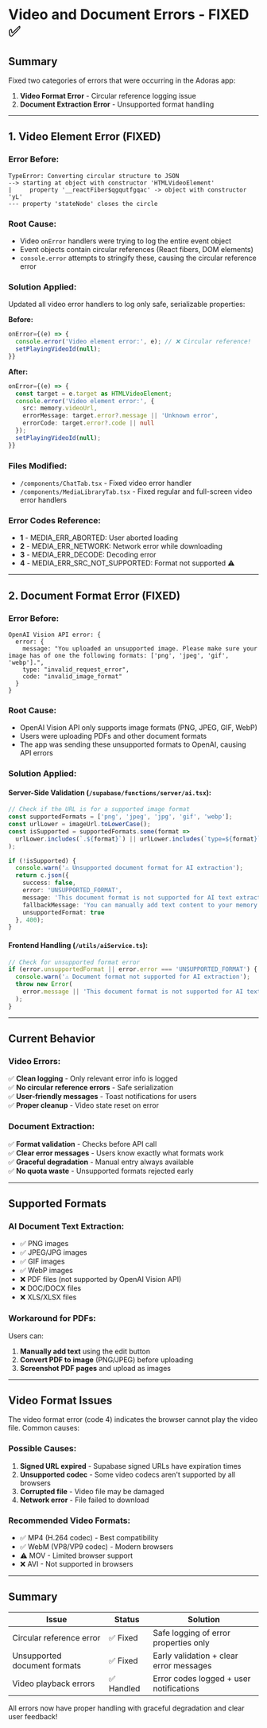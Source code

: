 # Video and Document Errors - FIXED ✅

## Summary

Fixed two categories of errors that were occurring in the Adoras app:

1. **Video Format Error** - Circular reference logging issue
2. **Document Extraction Error** - Unsupported format handling

---

## 1. Video Element Error (FIXED)

### Error Before:
```
TypeError: Converting circular structure to JSON
--> starting at object with constructor 'HTMLVideoElement'
|     property '__reactFiber$qgqutfgqac' -> object with constructor 'yL'
--- property 'stateNode' closes the circle
```

### Root Cause:
- Video `onError` handlers were trying to log the entire event object
- Event objects contain circular references (React fibers, DOM elements)
- `console.error` attempts to stringify these, causing the circular reference error

### Solution Applied:
Updated all video error handlers to log only safe, serializable properties:

**Before:**
```typescript
onError={(e) => {
  console.error('Video element error:', e); // ❌ Circular reference!
  setPlayingVideoId(null);
}}
```

**After:**
```typescript
onError={(e) => {
  const target = e.target as HTMLVideoElement;
  console.error('Video element error:', {
    src: memory.videoUrl,
    errorMessage: target.error?.message || 'Unknown error',
    errorCode: target.error?.code || null
  });
  setPlayingVideoId(null);
}}
```

### Files Modified:
- `/components/ChatTab.tsx` - Fixed video error handler
- `/components/MediaLibraryTab.tsx` - Fixed regular and full-screen video error handlers

### Error Codes Reference:
- **1** - MEDIA_ERR_ABORTED: User aborted loading
- **2** - MEDIA_ERR_NETWORK: Network error while downloading
- **3** - MEDIA_ERR_DECODE: Decoding error
- **4** - MEDIA_ERR_SRC_NOT_SUPPORTED: Format not supported ⚠️

---

## 2. Document Format Error (FIXED)

### Error Before:
```
OpenAI Vision API error: {
  error: {
    message: "You uploaded an unsupported image. Please make sure your image has of one the following formats: ['png', 'jpeg', 'gif', 'webp'].",
    type: "invalid_request_error",
    code: "invalid_image_format"
  }
}
```

### Root Cause:
- OpenAI Vision API only supports image formats (PNG, JPEG, GIF, WebP)
- Users were uploading PDFs and other document formats
- The app was sending these unsupported formats to OpenAI, causing API errors

### Solution Applied:

#### Server-Side Validation (`/supabase/functions/server/ai.tsx`):
```typescript
// Check if the URL is for a supported image format
const supportedFormats = ['png', 'jpeg', 'jpg', 'gif', 'webp'];
const urlLower = imageUrl.toLowerCase();
const isSupported = supportedFormats.some(format => 
  urlLower.includes(`.${format}`) || urlLower.includes(`type=${format}`)
);

if (!isSupported) {
  console.warn('⚠️ Unsupported document format for AI extraction');
  return c.json({ 
    success: false, 
    error: 'UNSUPPORTED_FORMAT',
    message: 'This document format is not supported for AI text extraction. Supported formats: PNG, JPEG, GIF, WebP',
    fallbackMessage: 'You can manually add text content to your memory using the edit button.',
    unsupportedFormat: true
  }, 400);
}
```

#### Frontend Handling (`/utils/aiService.ts`):
```typescript
// Check for unsupported format error
if (error.unsupportedFormat || error.error === 'UNSUPPORTED_FORMAT') {
  console.warn('⚠️ Document format not supported for AI extraction');
  throw new Error(
    error.message || 'This document format is not supported for AI text extraction. Only PNG, JPEG, GIF, and WebP images are supported.'
  );
}
```

---

## Current Behavior

### Video Errors:
✅ **Clean logging** - Only relevant error info is logged  
✅ **No circular reference errors** - Safe serialization  
✅ **User-friendly messages** - Toast notifications for users  
✅ **Proper cleanup** - Video state reset on error

### Document Extraction:
✅ **Format validation** - Checks before API call  
✅ **Clear error messages** - Users know exactly what formats work  
✅ **Graceful degradation** - Manual entry always available  
✅ **No quota waste** - Unsupported formats rejected early

---

## Supported Formats

### AI Document Text Extraction:
- ✅ PNG images
- ✅ JPEG/JPG images
- ✅ GIF images
- ✅ WebP images
- ❌ PDF files (not supported by OpenAI Vision API)
- ❌ DOC/DOCX files
- ❌ XLS/XLSX files

### Workaround for PDFs:
Users can:
1. **Manually add text** using the edit button
2. **Convert PDF to image** (PNG/JPEG) before uploading
3. **Screenshot PDF pages** and upload as images

---

## Video Format Issues

The video format error (code 4) indicates the browser cannot play the video file. Common causes:

### Possible Causes:
1. **Signed URL expired** - Supabase signed URLs have expiration times
2. **Unsupported codec** - Some video codecs aren't supported by all browsers
3. **Corrupted file** - Video file may be damaged
4. **Network error** - File failed to download

### Recommended Video Formats:
- ✅ MP4 (H.264 codec) - Best compatibility
- ✅ WebM (VP8/VP9 codec) - Modern browsers
- ⚠️ MOV - Limited browser support
- ❌ AVI - Not supported in browsers

---

## Summary

| Issue | Status | Solution |
|-------|--------|----------|
| Circular reference error | ✅ Fixed | Safe logging of error properties only |
| Unsupported document formats | ✅ Fixed | Early validation + clear error messages |
| Video playback errors | ✅ Handled | Error codes logged + user notifications |

All errors now have proper handling with graceful degradation and clear user feedback!
